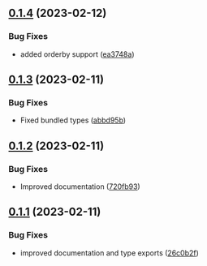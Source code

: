 ## [0.1.4](https://github.com/shko-online/dataverse-odata/compare/v0.1.3...v0.1.4) (2023-02-12)


### Bug Fixes

* added orderby support ([ea3748a](https://github.com/shko-online/dataverse-odata/commit/ea3748a5569d6ce2a086ff14ceb4a99421ecd069))

## [0.1.3](https://github.com/shko-online/dataverse-odata/compare/v0.1.2...v0.1.3) (2023-02-11)


### Bug Fixes

* Fixed bundled types ([abbd95b](https://github.com/shko-online/dataverse-odata/commit/abbd95bbc0d118e9c2c20cbeb224025e84e33a9e))

## [0.1.2](https://github.com/shko-online/dataverse-odata/compare/v0.1.1...v0.1.2) (2023-02-11)


### Bug Fixes

* Improved documentation ([720fb93](https://github.com/shko-online/dataverse-odata/commit/720fb93a6d330ea51ba262019543519a6255af02))

## [0.1.1](https://github.com/shko-online/dataverse-odata/compare/v0.1.0...v0.1.1) (2023-02-11)


### Bug Fixes

* improved documentation and type exports ([26c0b2f](https://github.com/shko-online/dataverse-odata/commit/26c0b2f8f6146007ed4f51a03ae64adbd3cf6ca5))
